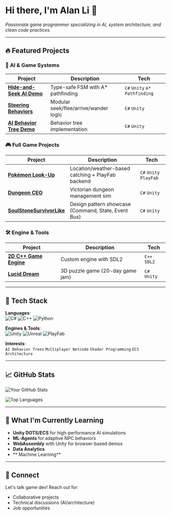 # Hi there, I'm Alan Li 👋  
*Passionate game programmer specializing in AI, system architecture, and clean code practices.*  

---

## 🔥 Featured Projects  

### 🧠 **AI & Game Systems**  
| Project | Description | Tech |  
|---------|-------------|------|  
| [**Hide-and-Seek AI Demo**](https://github.com/comedianhhh/HideAndSeek-AI-demo) | Type-safe FSM with A* pathfinding | `C#` `Unity` `A* Pathfinding` |  
| [**Steering Behaviors**](https://github.com/comedianhhh/SteeringBehaiour) | Modular seek/flee/arrive/wander logic | `C#` `Unity` |  
| [**AI Behavior Tree Demo**](https://github.com/comedianhhh/AI_BehaviourTree-Demo) | Behavior tree implementation | `C#` `Unity` |  

### 🎮 **Full Game Projects**  
| Project | Description | Tech |  
|---------|-------------|------|  
| [**Pokémon Look-Up**](https://github.com/comedianhhh/Pokemon-Look-Up) | Location/weather-based catching + PlayFab backend | `C#` `Unity` `PlayFab` |  
| [**Dungeon CEO**](https://store.steampowered.com/app/3189680/Dungeon_CEO/) | Victorian dungeon management sim | `C#` `Unity` |  
| [**SoulStoneSurvivorLike**](https://github.com/comedianhhh/SoulStoneSurvivorLike) | Design pattern showcase (Command, State, Event Bus) | `C#` `Unity` |  

### 🛠️ **Engine & Tools**  
| Project | Description | Tech |  
|---------|-------------|------|  
| [**2D C++ Game Engine**](https://github.com/GDAP-2023/PROG50016-lab5) | Custom engine with SDL2 | `C++` `SDL2` |  
| [**Lucid Dream**](https://teamnightcreature.itch.io/luciddream) | 3D puzzle game (20-day game jam) | `C#` `Unity` |  

---

## 🧰 Tech Stack  
**Languages**:  
![C#](https://img.shields.io/badge/C%23-239120?logo=c-sharp&logoColor=white)
![C++](https://img.shields.io/badge/C%2B%2B-00599C?logo=c%2B%2B&logoColor=white)
![Python](https://img.shields.io/badge/Python-3776AB?logo=python&logoColor=white)

**Engines & Tools**:  
![Unity](https://img.shields.io/badge/Unity-000000?logo=unity&logoColor=white)
![Unreal](https://img.shields.io/badge/Unreal-0E1128?logo=unreal-engine&logoColor=white)
![PlayFab](https://img.shields.io/badge/PlayFab-F15A29?logo=playfab&logoColor=white)

**Interests**:  
`AI Behavior Trees` `Multiplayer Netcode` `Shader Programming` `ECS Architecture`

---

## 📈 GitHub Stats  

![Your GitHub Stats](https://github-readme-stats.vercel.app/api?username=comedianhhh&show_icons=true&theme=radical)  

![Top Languages](https://github-readme-stats.vercel.app/api/top-langs/?username=comedianhhh&layout=compact&theme=radical)  

---

## 🚀 What I'm Currently Learning  
- **Unity DOTS/ECS** for high-performance AI simulations  
- **ML-Agents** for adaptive NPC behaviors  
- **WebAssembly** with Unity for browser-based demos
- **Data Analytics**
- ** Machine Learning**

---

## 💬 Connect  
Let's talk game dev! Reach out for:  
- Collaborative projects  
- Technical discussions (AI/architecture)  
- Job opportunities  

